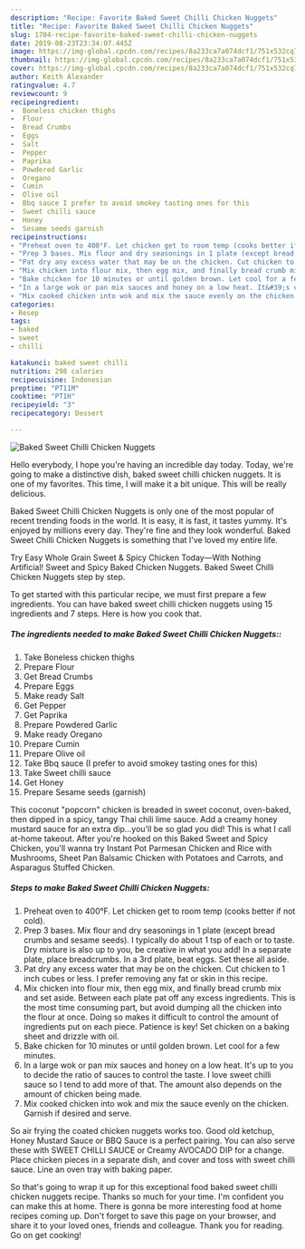 ```yaml
---
description: "Recipe: Favorite Baked Sweet Chilli Chicken Nuggets"
title: "Recipe: Favorite Baked Sweet Chilli Chicken Nuggets"
slug: 1704-recipe-favorite-baked-sweet-chilli-chicken-nuggets
date: 2019-08-23T23:34:07.445Z
image: https://img-global.cpcdn.com/recipes/8a233ca7a074dcf1/751x532cq70/baked-sweet-chilli-chicken-nuggets-recipe-main-photo.jpg
thumbnail: https://img-global.cpcdn.com/recipes/8a233ca7a074dcf1/751x532cq70/baked-sweet-chilli-chicken-nuggets-recipe-main-photo.jpg
cover: https://img-global.cpcdn.com/recipes/8a233ca7a074dcf1/751x532cq70/baked-sweet-chilli-chicken-nuggets-recipe-main-photo.jpg
author: Keith Alexander
ratingvalue: 4.7
reviewcount: 9
recipeingredient:
-  Boneless chicken thighs
-  Flour
-  Bread Crumbs
-  Eggs
-  Salt
-  Pepper
-  Paprika
-  Powdered Garlic
-  Oregano
-  Cumin
-  Olive oil
-  Bbq sauce I prefer to avoid smokey tasting ones for this
-  Sweet chilli sauce
-  Honey
-  Sesame seeds garnish
recipeinstructions:
- "Preheat oven to 400°F. Let chicken get to room temp (cooks better if not cold)."
- "Prep 3 bases. Mix flour and dry seasonings in 1 plate (except bread crumbs and sesame seeds). I typically do about 1 tsp of each or to taste. Dry mixture is also up to you, be creative in what you add! In a separate plate, place breadcrumbs. In a 3rd plate, beat eggs. Set these all aside."
- "Pat dry any excess water that may be on the chicken. Cut chicken to 1 inch cubes or less. I prefer removing any fat or skin in this recipe."
- "Mix chicken into flour mix, then egg mix, and finally bread crumb mix and set aside. Between each plate pat off any excess ingredients. This is the most time consuming part, but avoid dumping all the chicken into the flour at once. Doing so makes it difficult to control the amount of ingredients put on each piece. Patience is key! Set chicken on a baking sheet and drizzle with oil."
- "Bake chicken for 10 minutes or until golden brown. Let cool for a few minutes."
- "In a large wok or pan mix sauces and honey on a low heat. It&#39;s up to you to decide the ratio of sauces to control the taste. I love sweet chilli sauce so I tend to add more of that. The amount also depends on the amount of chicken being made."
- "Mix cooked chicken into wok and mix the sauce evenly on the chicken. Garnish if desired and serve."
categories:
- Resep
tags:
- baked
- sweet
- chilli

katakunci: baked sweet chilli
nutrition: 298 calories
recipecuisine: Indonesian
preptime: "PT11M"
cooktime: "PT1H"
recipeyield: "3"
recipecategory: Dessert

---
```



![Baked Sweet Chilli Chicken Nuggets](https://img-global.cpcdn.com/recipes/8a233ca7a074dcf1/751x532cq70/baked-sweet-chilli-chicken-nuggets-recipe-main-photo.jpg)

Hello everybody, I hope you're having an incredible day today. Today, we're going to make a distinctive dish, baked sweet chilli chicken nuggets. It is one of my favorites. This time, I will make it a bit unique. This will be really delicious.

Baked Sweet Chilli Chicken Nuggets is only one of the most popular of recent trending foods in the world. It is easy, it is fast, it tastes yummy. It's enjoyed by millions every day. They're fine and they look wonderful. Baked Sweet Chilli Chicken Nuggets is something that I've loved my entire life.

Try Easy Whole Grain Sweet &amp; Spicy Chicken Today—With Nothing Artificial! Sweet and Spicy Baked Chicken Nuggets. Baked Sweet Chilli Chicken Nuggets step by step.


To get started with this particular recipe, we must first prepare a few ingredients. You can have baked sweet chilli chicken nuggets using 15 ingredients and 7 steps. Here is how you cook that.

##### The ingredients needed to make Baked Sweet Chilli Chicken Nuggets::

1. Take  Boneless chicken thighs
1. Prepare  Flour
1. Get  Bread Crumbs
1. Prepare  Eggs
1. Make ready  Salt
1. Get  Pepper
1. Get  Paprika
1. Prepare  Powdered Garlic
1. Make ready  Oregano
1. Prepare  Cumin
1. Prepare  Olive oil
1. Take  Bbq sauce (I prefer to avoid smokey tasting ones for this)
1. Take  Sweet chilli sauce
1. Get  Honey
1. Prepare  Sesame seeds (garnish)


This coconut &#34;popcorn&#34; chicken is breaded in sweet coconut, oven-baked, then dipped in a spicy, tangy Thai chili lime sauce. Add a creamy honey mustard sauce for an extra dip…you&#39;ll be so glad you did! This is what I call at-home takeout. After you&#39;re hooked on this Baked Sweet and Spicy Chicken, you&#39;ll wanna try Instant Pot Parmesan Chicken and Rice with Mushrooms, Sheet Pan Balsamic Chicken with Potatoes and Carrots, and Asparagus Stuffed Chicken. 

##### Steps to make Baked Sweet Chilli Chicken Nuggets:

1. Preheat oven to 400°F. Let chicken get to room temp (cooks better if not cold).
1. Prep 3 bases. Mix flour and dry seasonings in 1 plate (except bread crumbs and sesame seeds). I typically do about 1 tsp of each or to taste. Dry mixture is also up to you, be creative in what you add! In a separate plate, place breadcrumbs. In a 3rd plate, beat eggs. Set these all aside.
1. Pat dry any excess water that may be on the chicken. Cut chicken to 1 inch cubes or less. I prefer removing any fat or skin in this recipe.
1. Mix chicken into flour mix, then egg mix, and finally bread crumb mix and set aside. Between each plate pat off any excess ingredients. This is the most time consuming part, but avoid dumping all the chicken into the flour at once. Doing so makes it difficult to control the amount of ingredients put on each piece. Patience is key! Set chicken on a baking sheet and drizzle with oil.
1. Bake chicken for 10 minutes or until golden brown. Let cool for a few minutes.
1. In a large wok or pan mix sauces and honey on a low heat. It&#39;s up to you to decide the ratio of sauces to control the taste. I love sweet chilli sauce so I tend to add more of that. The amount also depends on the amount of chicken being made.
1. Mix cooked chicken into wok and mix the sauce evenly on the chicken. Garnish if desired and serve.


So air frying the coated chicken nuggets works too. Good old ketchup, Honey Mustard Sauce or BBQ Sauce is a perfect pairing. You can also serve these with SWEET CHILLI SAUCE or Creamy AVOCADO DIP for a change. Place chicken pieces in a separate dish, and cover and toss with sweet chilli sauce. Line an oven tray with baking paper. 

So that's going to wrap it up for this exceptional food baked sweet chilli chicken nuggets recipe. Thanks so much for your time. I'm confident you can make this at home. There is gonna be more interesting food at home recipes coming up. Don't forget to save this page on your browser, and share it to your loved ones, friends and colleague. Thank you for reading. Go on get cooking!
